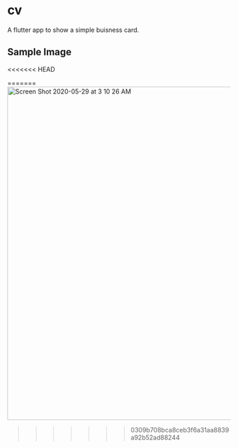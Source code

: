 # cv

A flutter app to show a simple buisness card.

## Sample Image

<<<<<<< HEAD

=======
<img width="752" alt="Screen Shot 2020-05-29 at 3 10 26 AM" src="https://user-images.githubusercontent.com/46746043/83206632-f3a41700-a159-11ea-9e1d-b294feaea550.png">
>>>>>>> 0309b708bca8ceb3f6a31aa8839a92b52ad88244
